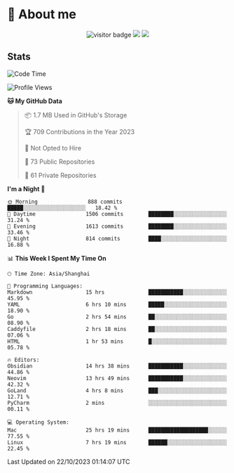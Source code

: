 <!-- ![](https://youpai.roccoshi.top/img/20200804214216.png) -->

# 🧐 About me
 
<p align="center">
<img src="https://visitor-badge.laobi.icu/badge?page_id=Lincest.Lincest&title=hits" alt="visitor badge"/>
<a href="mailto:imroccoshi@gmail.com"><img src="https://img.shields.io/badge/gmail-imroccoshi%40gmail.com-red"></a>
<a href="https://blog.roccoshi.top"><img src="https://img.shields.io/badge/blog-roccoshi-green"></a>
</p>

## Stats

<!--START_SECTION:waka-->
![Code Time](http://img.shields.io/badge/Code%20Time-654%20hrs%2058%20mins-blue)

![Profile Views](http://img.shields.io/badge/Profile%20Views-0-blue)

**🐱 My GitHub Data** 

> 📦 1.7 MB Used in GitHub's Storage 
 > 
> 🏆 709 Contributions in the Year 2023
 > 
> 🚫 Not Opted to Hire
 > 
> 📜 73 Public Repositories 
 > 
> 🔑 61 Private Repositories 
 > 
**I'm a Night 🦉** 

```text
🌞 Morning                888 commits         █████░░░░░░░░░░░░░░░░░░░░   18.42 % 
🌆 Daytime                1506 commits        ████████░░░░░░░░░░░░░░░░░   31.24 % 
🌃 Evening                1613 commits        ████████░░░░░░░░░░░░░░░░░   33.46 % 
🌙 Night                  814 commits         ████░░░░░░░░░░░░░░░░░░░░░   16.88 % 
```


📊 **This Week I Spent My Time On** 

```text
🕑︎ Time Zone: Asia/Shanghai

💬 Programming Languages: 
Markdown                 15 hrs              ███████████░░░░░░░░░░░░░░   45.95 % 
YAML                     6 hrs 10 mins       █████░░░░░░░░░░░░░░░░░░░░   18.90 % 
Go                       2 hrs 54 mins       ██░░░░░░░░░░░░░░░░░░░░░░░   08.90 % 
Caddyfile                2 hrs 18 mins       ██░░░░░░░░░░░░░░░░░░░░░░░   07.06 % 
HTML                     1 hr 53 mins        █░░░░░░░░░░░░░░░░░░░░░░░░   05.78 % 

🔥 Editors: 
Obsidian                 14 hrs 38 mins      ███████████░░░░░░░░░░░░░░   44.86 % 
Neovim                   13 hrs 49 mins      ███████████░░░░░░░░░░░░░░   42.32 % 
GoLand                   4 hrs 8 mins        ███░░░░░░░░░░░░░░░░░░░░░░   12.71 % 
PyCharm                  2 mins              ░░░░░░░░░░░░░░░░░░░░░░░░░   00.11 % 

💻 Operating System: 
Mac                      25 hrs 19 mins      ███████████████████░░░░░░   77.55 % 
Linux                    7 hrs 19 mins       ██████░░░░░░░░░░░░░░░░░░░   22.45 % 
```


 Last Updated on 22/10/2023 01:14:07 UTC
<!--END_SECTION:waka-->


